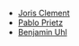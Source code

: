 * [Joris Clement](https://github.com/flyingdutchman23)
* [Pablo Prietz](https://github.com/papr)
* [Benjamin Uhl](https://github.com/buhl22)
